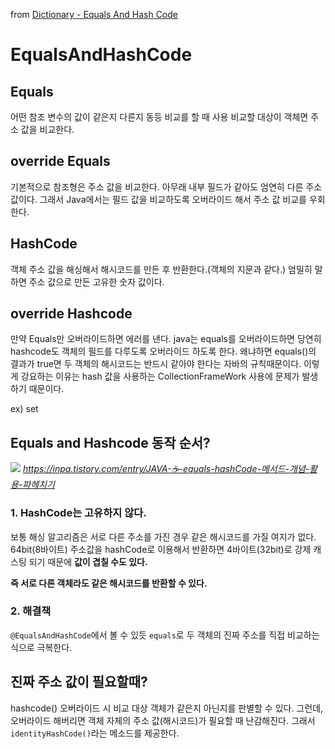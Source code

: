 from [Dictionary - Equals And Hash Code](https://github.com/newkayak12/Dictionary/blob/master/java/10.EqualsAndHashCode.md)

# EqualsAndHashCode
## Equals
어떤 참조 변수의 값이 같은지 다른지 동등 비교를 할 때 사용
비교할 대상이 객체면 주소 값을 비교한다. 

## override Equals
기본적으로 참조형은 주소 값을 비교한다. 아무래 내부 필드가 같아도 엄연히 다른 주소 값이다. 그래서 Java에서는 필드 값을 비교하도록 오버라이드 해서 주소 값 비교를 
우회한다.

## HashCode
객체 주소 값을 해싱해서 해시코드를 만든 후 반환한다.(객체의 지문과 같다.)
엄밀히 말하면 주소 값으로 만든 고유한 숫자 값이다.

## override Hashcode
만약 Equals만 오버라이드하면 에러를 낸다. java는 equals를 오버라이드하면 당연히 hashcode도 객체의 필드를 다루도록 오버라이드 하도록 한다.
왜냐하면 equals()의 결과가 true면 두 객체의 해시코드는 반드시 같아야 한다는 자바의 규칙때문이다.
이렇게 강요하는 이유는 hash 값을 사용하는 CollectionFrameWork 사용에 문제가 발생하기 때문이다.

ex) set

## Equals and Hashcode 동작 순서?

![](/assets/imgeqAndHsh.png)
<cite>https://inpa.tistory.com/entry/JAVA-☕-equals-hashCode-메서드-개념-활용-파헤치기</cite>


### 1. HashCode는 고유하지 않다.
보통 해싱 알고리즘은 서로 다른 주소를 가진 경우 같은 해시코드를 가질 여지가 없다. 64bit(8바이트) 주소값을 hashCode로 이용해서 반환하면
4바이트(32bit)로 강제 캐스팅 되기 때문에 <strong>값이 겹칠 수도 있다.</strong>

<strong> 즉 서로 다른 객체라도 같은 해시코드를 반환할 수 있다. </strong>

### 2. 해결책
`@EqualsAndHashCode`에서 볼 수 있듯 `equals`로 두 객체의 진짜 주소를 직접 비교하는 식으로 극복한다.


## 진짜 주소 값이 필요할때? 
hashcode() 오버라이드 시 비교 대상 객체가 같은지 아닌지를 판별할 수 있다. 그런데, 오버라이드 해버리면 객체 자체의 주소 값(해시코드)가 필요할 때 난감해진다.
그래서 `identityHashCode()`라는 메소드를 제공한다.